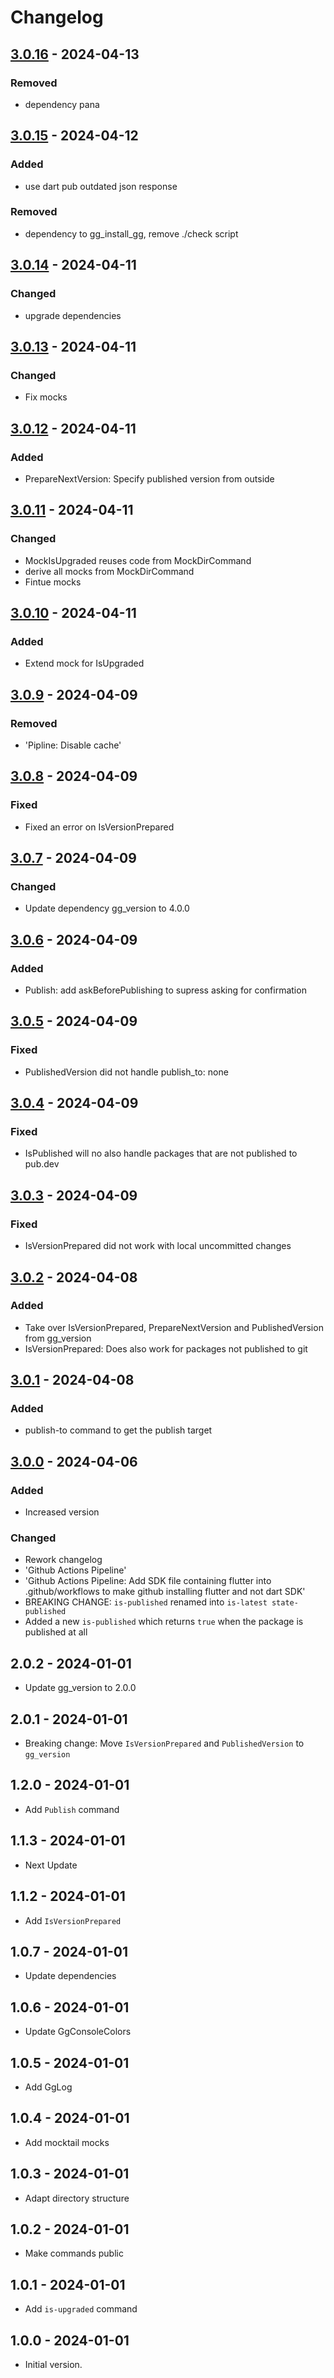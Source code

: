 # Changelog

## [3.0.16] - 2024-04-13

### Removed

- dependency pana

## [3.0.15] - 2024-04-12

### Added

- use dart pub outdated json response

### Removed

- dependency to gg\_install\_gg, remove ./check script

## [3.0.14] - 2024-04-11

### Changed

- upgrade dependencies

## [3.0.13] - 2024-04-11

### Changed

- Fix mocks

## [3.0.12] - 2024-04-11

### Added

- PrepareNextVersion: Specify published version from outside

## [3.0.11] - 2024-04-11

### Changed

- MockIsUpgraded reuses code from MockDirCommand
- derive all mocks from MockDirCommand
- Fintue mocks

## [3.0.10] - 2024-04-11

### Added

- Extend mock for IsUpgraded

## [3.0.9] - 2024-04-09

### Removed

- 'Pipline: Disable cache'

## [3.0.8] - 2024-04-09

### Fixed

- Fixed an error on IsVersionPrepared

## [3.0.7] - 2024-04-09

### Changed

- Update dependency gg\_version to 4.0.0

## [3.0.6] - 2024-04-09

### Added

- Publish: add askBeforePublishing to supress asking for confirmation

## [3.0.5] - 2024-04-09

### Fixed

- PublishedVersion did not handle publish\_to: none

## [3.0.4] - 2024-04-09

### Fixed

- IsPublished will no also handle packages that are not published to pub.dev

## [3.0.3] - 2024-04-09

### Fixed

- IsVersionPrepared did not work with local uncommitted changes

## [3.0.2] - 2024-04-08

### Added

- Take over IsVersionPrepared, PrepareNextVersion and PublishedVersion from gg\_version
- IsVersionPrepared: Does also work for packages not published to git

## [3.0.1] - 2024-04-08

### Added

- publish-to command to get the publish target

## [3.0.0] - 2024-04-06

### Added

- Increased version

### Changed

- Rework changelog
- 'Github Actions Pipeline'
- 'Github Actions Pipeline: Add SDK file containing flutter into .github/workflows to make github installing flutter and not dart SDK'
- BREAKING CHANGE: `is-published` renamed into `is-latest state-published`
- Added a new `is-published` which returns `true` when the package is published at all

## 2.0.2 - 2024-01-01

- Update gg\_version to 2.0.0

## 2.0.1 - 2024-01-01

- Breaking change: Move `IsVersionPrepared` and `PublishedVersion` to `gg_version`

## 1.2.0 - 2024-01-01

- Add `Publish` command

## 1.1.3 - 2024-01-01

- Next Update

## 1.1.2 - 2024-01-01

- Add `IsVersionPrepared`

## 1.0.7 - 2024-01-01

- Update dependencies

## 1.0.6 - 2024-01-01

- Update GgConsoleColors

## 1.0.5 - 2024-01-01

- Add GgLog

## 1.0.4 - 2024-01-01

- Add mocktail mocks

## 1.0.3 - 2024-01-01

- Adapt directory structure

## 1.0.2 - 2024-01-01

- Make commands public

## 1.0.1 - 2024-01-01

- Add `is-upgraded` command

## 1.0.0 - 2024-01-01

- Initial version.

[3.0.16]: https://github.com/inlavigo/gg_publish/compare/3.0.15...3.0.16
[3.0.15]: https://github.com/inlavigo/gg_publish/compare/3.0.14...3.0.15
[3.0.14]: https://github.com/inlavigo/gg_publish/compare/3.0.13...3.0.14
[3.0.13]: https://github.com/inlavigo/gg_publish/compare/3.0.12...3.0.13
[3.0.12]: https://github.com/inlavigo/gg_publish/compare/3.0.11...3.0.12
[3.0.11]: https://github.com/inlavigo/gg_publish/compare/3.0.10...3.0.11
[3.0.10]: https://github.com/inlavigo/gg_publish/compare/3.0.9...3.0.10
[3.0.9]: https://github.com/inlavigo/gg_publish/compare/3.0.8...3.0.9
[3.0.8]: https://github.com/inlavigo/gg_publish/compare/3.0.7...3.0.8
[3.0.7]: https://github.com/inlavigo/gg_publish/compare/3.0.6...3.0.7
[3.0.6]: https://github.com/inlavigo/gg_publish/compare/3.0.5...3.0.6
[3.0.5]: https://github.com/inlavigo/gg_publish/compare/3.0.4...3.0.5
[3.0.4]: https://github.com/inlavigo/gg_publish/compare/3.0.3...3.0.4
[3.0.3]: https://github.com/inlavigo/gg_publish/compare/3.0.2...3.0.3
[3.0.2]: https://github.com/inlavigo/gg_publish/compare/3.0.1...3.0.2
[3.0.1]: https://github.com/inlavigo/gg_publish/compare/3.0.0...3.0.1
[3.0.0]: https://github.com/inlavigo/gg_publish/compare/2.0.2...3.0.0

